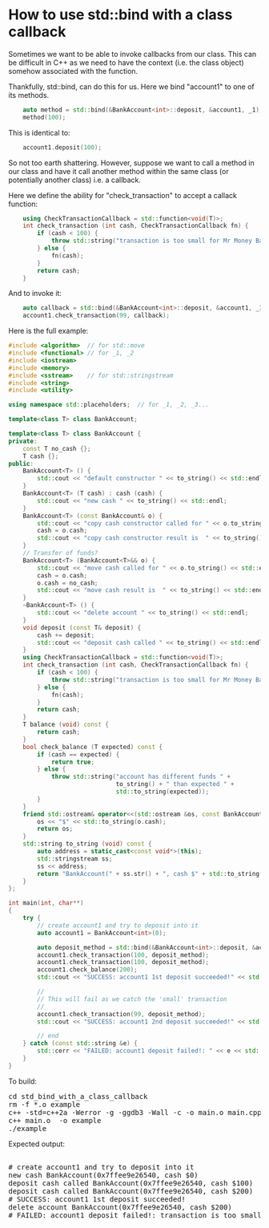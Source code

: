How to use std::bind with a class callback
==========================================

Sometimes we want to be able to invoke callbacks from our class. This can be
difficult in C++ as we need to have the context (i.e. the class object) somehow
associated with the function.

Thankfully, std::bind, can do this for us. Here we bind "account1" to one of
its methods.
```C++
    auto method = std::bind(&BankAccount<int>::deposit, &account1, _1);
    method(100);
```
This is identical to:
```C++
    account1.deposit(100);
```
So not too earth shattering. However, suppose we want to call a method in
our class and have it call another method within the same class (or potentially
another class) i.e. a callback.

Here we define the ability for "check_transaction" to accept a callack
function:
```C++
    using CheckTransactionCallback = std::function<void(T)>;
    int check_transaction (int cash, CheckTransactionCallback fn) {
        if (cash < 100) {
            throw std::string("transaction is too small for Mr Money Bags");
        } else {
            fn(cash);
        }
        return cash;
    }
```
And to invoke it:
```C++
    auto callback = std::bind(&BankAccount<int>::deposit, &account1, _1);
    account1.check_transaction(99, callback);
```
Here is the full example:
```C++
#include <algorithm>  // for std::move
#include <functional> // for _1, _2
#include <iostream>
#include <memory>
#include <sstream>    // for std::stringstream
#include <string>
#include <utility>

using namespace std::placeholders;  // for _1, _2, _3...

template<class T> class BankAccount;

template<class T> class BankAccount {
private:
    const T no_cash {};
    T cash {};
public:
    BankAccount<T> () {
        std::cout << "default constructor " << to_string() << std::endl;
    }
    BankAccount<T> (T cash) : cash (cash) {
        std::cout << "new cash " << to_string() << std::endl;
    }
    BankAccount<T> (const BankAccount& o) {
        std::cout << "copy cash constructor called for " << o.to_string() << std::endl;
        cash = o.cash;
        std::cout << "copy cash constructor result is  " << to_string() << std::endl;
    }
    // Transfer of funds?
    BankAccount<T> (BankAccount<T>&& o) {
        std::cout << "move cash called for " << o.to_string() << std::endl;
        cash = o.cash;
        o.cash = no_cash;
        std::cout << "move cash result is  " << to_string() << std::endl;
    }
    ~BankAccount<T> () {
        std::cout << "delete account " << to_string() << std::endl;
    }
    void deposit (const T& deposit) {
        cash += deposit;
        std::cout << "deposit cash called " << to_string() << std::endl;
    }
    using CheckTransactionCallback = std::function<void(T)>;
    int check_transaction (int cash, CheckTransactionCallback fn) {
        if (cash < 100) {
            throw std::string("transaction is too small for Mr Money Bags");
        } else {
            fn(cash);
        }
        return cash;
    }
    T balance (void) const {
        return cash;
    }
    bool check_balance (T expected) const {
        if (cash == expected) {
            return true;
        } else {
            throw std::string("account has different funds " +
                              to_string() + " than expected " +
                              std::to_string(expected));
        }
    }
    friend std::ostream& operator<<(std::ostream &os, const BankAccount<T>& o) {
        os << "$" << std::to_string(o.cash);
        return os;
    }
    std::string to_string (void) const {
        auto address = static_cast<const void*>(this);
        std::stringstream ss;
        ss << address;
        return "BankAccount(" + ss.str() + ", cash $" + std::to_string(cash) + ")";
    }
};

int main(int, char**)
{
    try {
        // create account1 and try to deposit into it
        auto account1 = BankAccount<int>(0);

        auto deposit_method = std::bind(&BankAccount<int>::deposit, &account1, _1);
        account1.check_transaction(100, deposit_method);
        account1.check_transaction(100, deposit_method);
        account1.check_balance(200);
        std::cout << "SUCCESS: account1 1st deposit succeeded!" << std::endl;

        //
        // This will fail as we catch the 'small' transaction
        //
        account1.check_transaction(99, deposit_method);
        std::cout << "SUCCESS: account1 2nd deposit succeeded!" << std::endl;

        // end
    } catch (const std::string &e) {
        std::cerr << "FAILED: account1 deposit failed!: " << e << std::endl;
    }
}
```
To build:
<pre>
cd std_bind_with_a_class_callback
rm -f *.o example
c++ -std=c++2a -Werror -g -ggdb3 -Wall -c -o main.o main.cpp
c++ main.o  -o example
./example
</pre>
Expected output:
<pre>

# create account1 and try to deposit into it
new cash BankAccount(0x7ffee9e26540, cash $0)
deposit cash called BankAccount(0x7ffee9e26540, cash $100)
deposit cash called BankAccount(0x7ffee9e26540, cash $200)
# SUCCESS: account1 1st deposit succeeded!
delete account BankAccount(0x7ffee9e26540, cash $200)
# FAILED: account1 deposit failed!: transaction is too small for Mr Money Bags
</pre>
